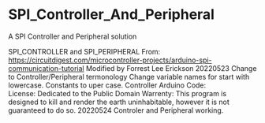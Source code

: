 # SPI_Controller_And_Peripheral
A SPI Controller and Peripheral solution


SPI_CONTROLLER and SPI_PERIPHERAL
   From: https://circuitdigest.com/microcontroller-projects/arduino-spi-communication-tutorial
   Modified by Forrest Lee Erickson 20220523
   Change to Controller/Peripheral termonology
   Change variable names for start with lowercase. Constants to uper case.
   Controller Arduino Code:   
   License: Dedicated to the Public Domain
   Warrenty: This program is designed to kill and render the earth uninhabitable,
   however it is not guaranteed to do so.
   20220524 Controler and Peripheral working.
   
   

